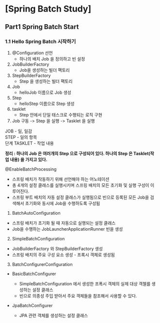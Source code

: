 # [Spring Batch Study]


## Part1 Spring Batch Start 

### 1.1 Hello Spring Batch 시작하기

1. @Configuration 선언
    - 하나의 배치 Job 을 정의하고 빈 설정
2. JobBuilderFactory
    - Job을 생성하는 빌더 팩토리
3. StepBuilderFactory
    - Step 을 생성하는 빌더 팩토리
4. Job
    - helloJob 이름으로 Job 생성
5. Step
    - helloStep 이름으로 Step 생성
6. tasklet
    - Step 안에서 단일 태스크로 수행되는 로직 구현
7. Job 구동 -> Step 을 실행 -> Tasklet 을 실행

JOB - 일, 일감 <br>
STEP - 일의 항목 <br> 
단계 TASKLET - 작업 내용


<b>정리 : 하나의 Job 은 여러개의 Step 으로 구성되어 있다. 하나의 Step 은 Tasklet(작업 내용) 을 가지고 있다.</b>

@EnableBatchProcessing
- 스프링 배치가 작동하기 위해 선언해야 하는 어노테이션
- 총 4개의 설정 클래스를 실행시키며 스프링 배치의 모든 초기화 및 실행 구성이 이루어진다.
- 스프링 부트 배치의 자동 설정 클래스가 실행됨으로 빈으로 등록된 모든 Job을 검색해서 초기화와 동시에 Job을 수행하도록 구성됨

1. BatchAutoConfiguration
- 스프링 배치가 초기화 될 때 자동으로 실행되는 설정 클래스
- Job을 수행하는 JobLauncherApplicationRunner 빈을 생성

2. SimpleBatchConfiguration
- JobBuilderFactory 와 StepBuilderFactory 생성
- 스프링 배치의 주요 구성 요소 생성 - 프록시 객체로 생성됨

3. BatchConfigurerConfiguration
- BasicBatchConfigurer
   * SimpleBatchConfiguration 에서 생성한 프폭시 객체의 실제 대상 객첼를 생성하는 설정 클래스
   * 빈으로 의종성 주입 받아서 주요 객체들을 참조해서 사용할 수 있다.

- JpaBatchConfigurer
   * JPA 관련 객체를 생성하는 설정 클래스

